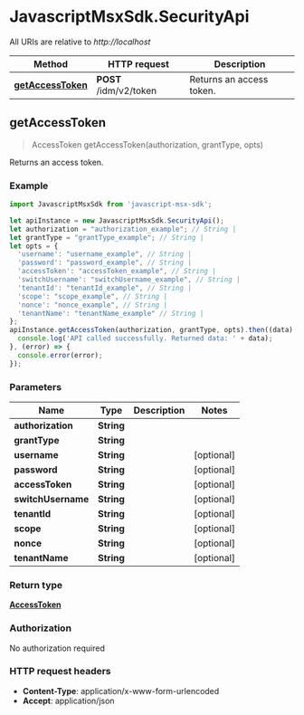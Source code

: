 # JavascriptMsxSdk.SecurityApi

All URIs are relative to *http://localhost*

Method | HTTP request | Description
------------- | ------------- | -------------
[**getAccessToken**](SecurityApi.md#getAccessToken) | **POST** /idm/v2/token | Returns an access token.



## getAccessToken

> AccessToken getAccessToken(authorization, grantType, opts)

Returns an access token.

### Example

```javascript
import JavascriptMsxSdk from 'javascript-msx-sdk';

let apiInstance = new JavascriptMsxSdk.SecurityApi();
let authorization = "authorization_example"; // String | 
let grantType = "grantType_example"; // String | 
let opts = {
  'username': "username_example", // String | 
  'password': "password_example", // String | 
  'accessToken': "accessToken_example", // String | 
  'switchUsername': "switchUsername_example", // String | 
  'tenantId': "tenantId_example", // String | 
  'scope': "scope_example", // String | 
  'nonce': "nonce_example", // String | 
  'tenantName': "tenantName_example" // String | 
};
apiInstance.getAccessToken(authorization, grantType, opts).then((data) => {
  console.log('API called successfully. Returned data: ' + data);
}, (error) => {
  console.error(error);
});

```

### Parameters


Name | Type | Description  | Notes
------------- | ------------- | ------------- | -------------
 **authorization** | **String**|  | 
 **grantType** | **String**|  | 
 **username** | **String**|  | [optional] 
 **password** | **String**|  | [optional] 
 **accessToken** | **String**|  | [optional] 
 **switchUsername** | **String**|  | [optional] 
 **tenantId** | **String**|  | [optional] 
 **scope** | **String**|  | [optional] 
 **nonce** | **String**|  | [optional] 
 **tenantName** | **String**|  | [optional] 

### Return type

[**AccessToken**](AccessToken.md)

### Authorization

No authorization required

### HTTP request headers

- **Content-Type**: application/x-www-form-urlencoded
- **Accept**: application/json


